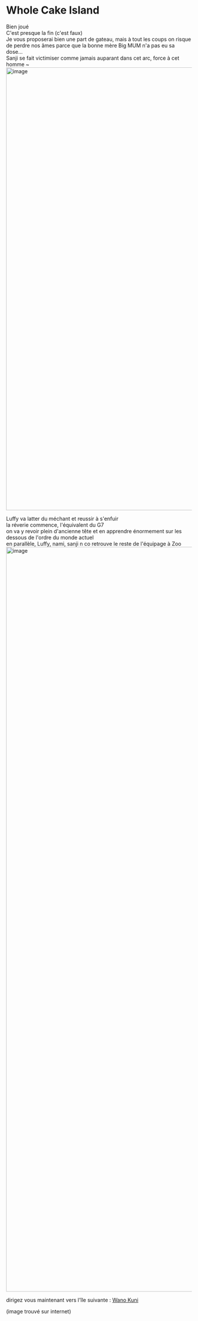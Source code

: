 # **Whole Cake Island**

Bien joué  
C'est presque la fin (c'est faux)  
Je vous proposerai bien une part de gateau, mais à tout les coups on risque de perdre nos âmes parce que la bonne mère Big MUM n'a pas eu sa dose...  
Sanji se fait victimiser comme jamais auparant dans cet arc, force à cet homme ~
<img width="713" height="1200" alt="image" src="https://github.com/user-attachments/assets/cf8eb89c-4928-4a32-b50c-2c329ccdfca2" />




Luffy va latter du méchant et reussir à s'enfuir   
la réverie commence, l'équivalent du G7  
on va y revoir plein d'ancienne tête et en apprendre énormement sur les dessous de l'ordre du monde actuel  
en parallèle, Luffy, nami, sanji n co retrouve le reste de l'équipage à Zoo   
<img width="3206" height="2018" alt="image" src="https://github.com/user-attachments/assets/761723df-945e-42d0-87dc-cc2c44a68865" />  


dirigez vous maintenant vers l'île suivante : [Wano Kuni](https://github.com/Enlawn/TP2---labyrinth/blob/main/wa_no_kuni.md)

<!-- made by enlawn (AB) --> (image trouvé sur internet)
